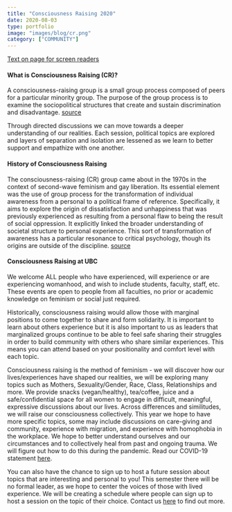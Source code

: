 ```yaml
---
title: "Consciousness Raising 2020"
date: 2020-08-03
type: portfolio
image: "images/blog/cr.png"
category: ["COMMUNITY"]
---
```


[Text on page for screen readers](/accessiblecr.txt)

#### What is Consciousness Raising (CR)?

A consciousness-raising group is a small group process composed of peers for a particular minority group. The purpose of the group process is to examine the sociopolitical structures that create and sustain discrimination and disadvantage. [source](https://link.springer.com/referenceworkentry/10.1007%2F978-1-4614-5583-7_603)

Through directed discussions we can move towards a deeper understanding of our realities. Each session, political topics are explored and layers of separation and isolation are lessened as we learn to better support and empathize with one another. 

#### History of Consciousness Raising

The consciousness-raising (CR) group came about in the 1970s in the context of second-wave feminism and gay liberation. Its essential element was the use of group process for the transformation of individual awareness from a personal to a political frame of reference. Specifically, it aims to explore the origin of dissatisfaction and unhappiness that was previously experienced as resulting from a personal flaw to being the result of social oppression. It explicitly linked the broader understanding of societal structure to personal experience. This sort of transformation of awareness has a particular resonance to critical psychology, though its origins are outside of the discipline. [source](https://link.springer.com/referenceworkentry/10.1007%2F978-1-4614-5583-7_603)

#### Consciousness Raising at UBC

We welcome ALL people who have experienced, will experience or are experiencing womanhood, and wish to include students, faculty, staff, etc. These events are open to people from all faculties, no prior or academic knowledge on feminism or social just required.

Historically, consciousness raising would allow those with marginal positions to come together to share and form solidarity. It is important to learn about others experience but it is also important to us as leaders that marginalized groups continue to be able to feel safe sharing their struggles in order to build community with others who share similar experiences. This means you can attend based on your positionality and comfort level with each topic. 

Consciousness raising is the method of feminism - we will discover how our lives/experiences have shaped our realities, we will be exploring many topics such as Mothers, Sexuality/Gender, Race, Class, Relationships and more. We provide snacks (vegan/healthy), tea/coffee, juice and a safe/confidential space for all women to engage in difficult, meaningful, expressive discussions about our lives. Across differences and similitudes, we will raise our consciousness collectively. This year we hope to have more specific topics, some may include discussions on care-giving and community, experience with migration, and experience with homophobia in the workplace. We hope to better understand ourselves and our circumstances and to collectively heal from past and ongoing trauma. We will figure out how to do this during the pandemic. Read our COVID-19 statement [here](/blog/covid).

You can also have the chance to sign up to host a future session about topics that are interesting and personal to you! This semester there will be no formal leader, as we hope to center the voices of those with lived experience. We will be creating a schedule where people can sign up to host a session on the topic of their choice. Contact us [here](/contact) to find out more.